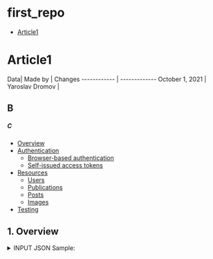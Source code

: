 # first_repo

- [Article1](#1-art)

# Article1

Data| Made by | Changes
------------ | -------------
October 1, 2021 | Yaroslav Dromov |


## B

##### C



- [Overview](#1-overview)
- [Authentication](#2-authentication)
  - [Browser-based authentication](#21-browser-based-authentication)
  - [Self-issued access tokens](#22-self-issued-access-tokens)
- [Resources](#3-resources)
  - [Users](#31-users)
  - [Publications](#32-publications)
  - [Posts](#33-posts)
  - [Images](#34-images)
- [Testing](#4-testing)

## 1. Overview



<details><summary>INPUT JSON Sample:</summary>
<p>

#### yes, even hidden code blocks!
```json
  {
"order_header": {
        		"website_order_id": "web_001",
       		 "order_date": "2021-03-12",
       		 "shipping_total": 35.56,
        		"shipping_tax": null,
        		"cart_tax": null,
        		"total": 540.12,
        		"total_tax": null,
        		"prices_include_tax": true,
        		"currency": "USD",
        		"customer_note": null,
		"is_paid": false,
    		},
    "discounts": {
        		"discount_total": 200.0,
        		"discount_tax": null
    		},
    "buyer": {
        "buyer_account_id": 100110,
        "buyer_ip_address": "192.168.1.1",
        "buyer_license" : {
    		"license_name": "567-09977"
    		"license_expiry_date": "",
		"title": "Dr.",
    		"first_name": "Joe",
    		"middle_name": "",
    		"last_name": "Doe",
		"state": "Nevada",
 		"country": "US",
		"profession": "General practitioner",
		"specialty": "Family doctor"
	           },
    "buyer_address": {
    		"title": null,
        		"first_name": "John",
        		"middle_name": null,
        		"last_name": "Smith",
        		"company": "John Smith",
        		"address_1": "1 some street",
        		"address_2": null,
        		"city": "New York",
        		"state": "New York",
        		"postcode": "10033",
        		"country": "US",
        		"phone_number_1": "555-555-55-55",
        		"phone_number_2": null,
        		"email": "something@gmail.com"
		}
    },
    "shipping": {
        		"title": null,
        		"first_name": "John",
        		"middle_name": null,
        		"last_name": "Smith",
        		"company": "John Smith",
        		"address_1": "1 some street",
        		"address_2": null,
        		"city": "New York",
        		"state": "New York",
        		"postcode": "10033",
        		"country": "US",
        		"phone_number_1": "555-555-55-55",
        		"phone_number_2": null,
        		"email": "something@gmail.com"
   		},
    "payment_details": {
        		"payment_transaction_id": "payment001",
       		"payment_token": "card001",
        		"payment_method_type": "CC",
        		"payment_method_description": "4156 78XX XXXX 0019",
		"payment_mid": 10928
    		},
    "line_items": [
            		{
                	"product_id": 123,
                	"quantity": 10,
                	"price": 12.20,
                	"total": 122.00,
                	"total_tax": null
            		}
        	]
}
```
```python
print("hello world!")
```

</p>
</details>
